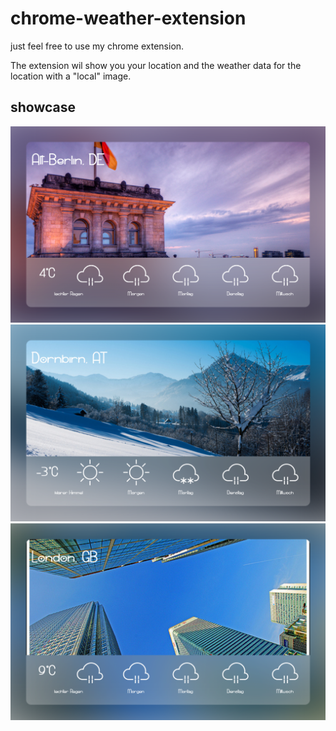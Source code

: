 # chrome-weather-extension

just feel free to use my chrome extension.

The extension wil show you your location and the weather data for the location with a "local" image.

## showcase
![showcase 1](https://github.com/aFINKndreas/chrome-weather-extension/raw/master/images/showcase-1.png)
![showcase 2](https://github.com/aFINKndreas/chrome-weather-extension/raw/master/images/showcase-2.png)
![showcase 3](https://github.com/aFINKndreas/chrome-weather-extension/raw/master/images/showcase-3.png)
